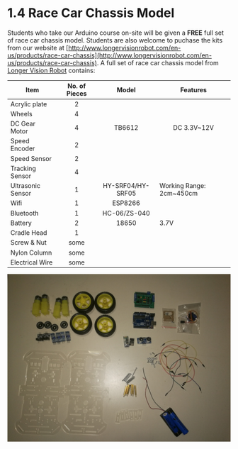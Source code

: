 # 1.4 Race Car Chassis Model

Students who take our Arduino course on-site will be given a **FREE** full set of race car chassis model. Students are also welcome to puchase the kits from our website at [http://www.longervisionrobot.com/en-us/products/race-car-chassis](http://www.longervisionrobot.com/en-us/products/race-car-chassis). A full set of race car chassis model from [Longer Vision Robot](http://www.longervisionrobot.com) contains:

Item | No. of Pieces | Model | Features
--------- | ------- | -------- | -------------
Acrylic plate | <center>2</center> | | 
Wheels | <center>4</center> | | 
DC Gear Motor | <center>4</center> | <center>TB6612</center> | <center>DC 3.3V~12V</center> 
Speed ​​Encoder | <center>2</center> | |  
Speed Sensor | <center>2</center> | |  
Tracking Sensor | <center>4</center> | |  
Ultrasonic Sensor | <center>1</center> |  <center>HY-SRF04/HY-SRF05</center> |  Working Range: 2cm~450cm
Wifi | <center>1</center> | <center>ESP8266</center> |  
Bluetooth | <center>1</center> | <center>HC-06/ZS-040</center> |  
Battery | <center>2</center> | <center>18650</center> | 3.7V
Cradle Head | <center>1</center> | |  
Screw & Nut | <center>some</center> | | 
Nylon Column | <center>some</center> | |  
Electrical Wire | <center>some</center> | |

![Race Car Chassis](./race_car_chassis.jpg)

